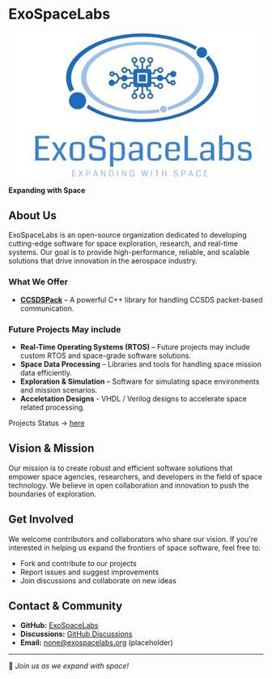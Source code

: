 # ExoSpaceLabs

![ExoSpaceLabs Logo](../imgs/ExoSpaceLabs-Logo.png)

**Expanding with Space**

## About Us

ExoSpaceLabs is an open-source organization dedicated to developing cutting-edge software for space exploration, research, and real-time systems. Our goal is to provide high-performance, reliable, and scalable solutions that drive innovation in the aerospace industry.

### What We Offer
- **[CCSDSPack](https://github.com/ExoSpaceLabs/CCSDSPack)** – A powerful C++ library for handling CCSDS packet-based communication.

### Future Projects May include ###
- **Real-Time Operating Systems (RTOS)** – Future projects may include custom RTOS and space-grade software solutions.
- **Space Data Processing** – Libraries and tools for handling space mission data efficiently.
- **Exploration & Simulation** – Software for simulating space environments and mission scenarios.
- **Acceletation Designs** - VHDL / Verilog designs to accelerate space related processing.

Projects Status -> [here](../docs/PROJECTSTATUS.md)

## Vision & Mission
Our mission is to create robust and efficient software solutions that empower space agencies, researchers, and developers in the field of space technology. We believe in open collaboration and innovation to push the boundaries of exploration.

## Get Involved
We welcome contributors and collaborators who share our vision. If you're interested in helping us expand the frontiers of space software, feel free to:
- Fork and contribute to our projects
- Report issues and suggest improvements
- Join discussions and collaborate on new ideas

## Contact & Community
- **GitHub:** [ExoSpaceLabs](https://github.com/ExoSpaceLabs)
- **Discussions:** [GitHub Discussions](https://github.com/orgs/ExoSpaceLabs/discussions)
- **Email:** none@exospacelabs.org (placeholder)

---
🚀 *Join us as we expand with space!*

